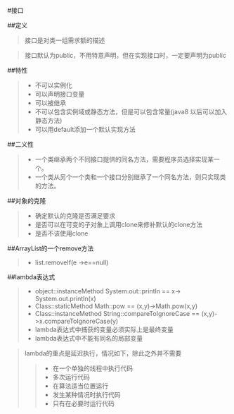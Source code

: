 #接口

##定义
> 接口是对类一组需求额的描述

> 接口默认为public，不用特意声明，但在实现接口时，一定要声明为public

##特性
>+ 不可以实例化
>+ 可以声明接口变量
>+ 可以被继承
>+ 不可以包含实例域或静态方法，但是可以包含常量(java8 以后可以加入静态方法)
>+ 可以用default添加一个默认实现方法

##二义性
>+ 一个类继承两个不同接口提供的同名方法，需要程序员选择实现某一个。
>+ 一个类从另个一个类和一个接口分别继承了一个同名方法，则只实现类的方法。

##对象的克隆
>+ 确定默认的克隆是否满足要求
>+ 是否可以在可变的子对象上调用clone来修补默认的clone方法
>+ 是否不该使用clone

##ArrayList的一个remove方法
>+ list.removeIf(e ->e==null)

##lambda表达式
>+ object::instanceMethod System.out::println == x-> System.out.println(x)
>+ Class::staticMethod Math::pow == (x,y)->Math.pow(x,y)
>+ Class::instanceMethod String::compareToIgnoreCase == (x,y)->x.compareToIgnoreCase(y)
>+ lambda表达式中捕获的变量必须实际上是最终变量
>+ lambda表达式中不能有同名的局部变量

> lambda的重点是延迟执行，情况如下，除此之外并不需要
>>+ 在一个单独的线程中执行代码
>>+ 多次运行代码
>>+ 在算法适当位置运行
>>+ 发生某种情况时执行代码
>>+ 只有在必要时运行代码